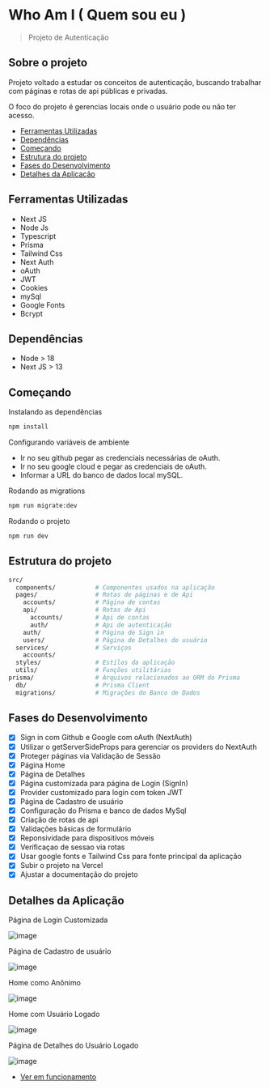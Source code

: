 # Who Am I ( Quem sou eu )
> Projeto de Autenticação
## Sobre o projeto

Projeto voltado a estudar os conceitos de autenticação, buscando trabalhar com páginas e rotas de api públicas e privadas.

O foco do projeto é gerencias locais onde o usuário pode ou não ter acesso.
* [Ferramentas Utilizadas](#ferramentas-utilizadas)
* [Dependências](#dependências)
* [Começando](#começando)
* [Estrutura do projeto](#estrutura-do-projeto)
* [Fases do Desenvolvimento](#fases-do-desenvolvimento)
* [Detalhes da Aplicação](#detalhes-da-aplicação)

## Ferramentas Utilizadas
* Next JS
* Node Js
* Typescript
* Prisma
* Tailwind Css
* Next Auth
* oAuth
* JWT
* Cookies
* mySql
* Google Fonts
* Bcrypt

## Dependências
* Node > 18
* Next JS > 13

## Começando

Instalando as dependências
```bash
npm install
```

Configurando variáveis de ambiente

* Ir no seu github pegar as credenciais necessárias de oAuth.
* Ir no seu google cloud e pegar as credenciais de oAuth.
* Informar a URL do banco de dados local mySQL.

Rodando as migrations
```bash
npm run migrate:dev
```

Rodando o projeto
```bash
npm run dev
```
## Estrutura do projeto
```bash
src/
  components/           # Componentes usados na aplicação
  pages/                # Rotas de páginas e de Api
    accounts/           # Página de contas
    api/                # Rotas de Api
      accounts/         # Api de contas
      auth/             # Api de autenticação
    auth/               # Página de Sign in
    users/              # Página de Detalhes do usuário
  services/             # Serviços
    accounts/
  styles/               # Estilos da aplicação
  utils/                # Funções utilitárias
prisma/                 # Arquivos relacionados ao ORM do Prisma
  db/                   # Prisma Client
  migrations/           # Migrações do Banco de Dados
```

## Fases do Desenvolvimento
- [x] Sign in com Github e Google com oAuth (NextAuth)
- [x] Utilizar o getServerSideProps para gerenciar os providers do NextAuth
- [x] Proteger páginas via Validação de Sessão
- [x] Página Home
- [x] Página de Detalhes
- [x] Página customizada para página de Login (SignIn)
- [x] Provider customizado para login com token JWT
- [x] Página de Cadastro de usuário
- [x] Configuração do Prisma e banco de dados MySql
- [x] Criação de rotas de api
- [x] Validações básicas de formulário
- [x] Reponsividade para dispositivos móveis
- [x] Verificaçao de sessao via rotas
- [x] Usar google fonts e Tailwind Css para fonte principal da aplicação
- [x] Subir o projeto na Vercel
- [x] Ajustar a documentação do projeto

## Detalhes da Aplicação

Página de Login Customizada

![image](https://github.com/LeoFuna/who-am-i/assets/80538553/6d02f720-4e52-4b96-b697-e5cf1ae02867)

Página de Cadastro de usuário

![image](https://github.com/LeoFuna/who-am-i/assets/80538553/9f56f6a5-87f3-4815-9eb0-3b8a2185c52f)

Home como Anônimo

![image](https://github.com/LeoFuna/who-am-i/assets/80538553/48456d36-5d7c-49bf-848b-b5bf82b49197)

Home com Usuário Logado

![image](https://github.com/LeoFuna/who-am-i/assets/80538553/5c38c794-af96-4c0a-9b54-3e8488dc0938)

Página de Detalhes do Usuário Logado

![image](https://github.com/LeoFuna/who-am-i/assets/80538553/b47bc566-a00f-45fa-adc5-749cb856ae41)

- [Ver em funcionamento](https://who-am-i-ten.vercel.app/)
